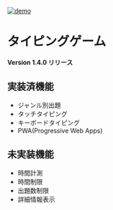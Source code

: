 [![demo](https://user-images.githubusercontent.com/73925434/121703169-83222b00-cb0d-11eb-9c2b-c1948e91e797.png)](https://tsukasa38-typing-game.vercel.app)

# タイピングゲーム

**Version 1.4.0 リリース**

## 実装済機能

- ジャンル別出題
- タッチタイピング
- キーボードタイピング
- PWA(Progressive Web Apps)

## 未実装機能

- 時間計測
- 時間制限
- 出題数制限
- 詳細情報表示
